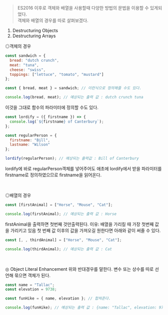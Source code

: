 > ES2016 이후로 객체와 배열을 사용할때 다양한 방법의 문법을 이용할 수 있게되었다.</br>
객체와 배열의 경우를 따로 살펴보겠다.
1. Destructuring Objects
2. Destructuring Arrays


◎객체의 경우 

```javascript
const sandwich = {
  bread: "dutch crunch",
  meat: "tuna",
  cheese: "swiss",
  toppings: ["lettuce", "tomato", "mustard"]
};

const { bread, meat } = sandwich; // 이런식으로 정의해줄 수도 있다.

console.log(bread, meat); // 예상되는 출력 값 : dutch crunch tuna
```


이것을 그대로 함수의 파라미터에 정의할 수도 있다.
```javascript
const lordify = ({ firstname }) => {
  console.log(`${firstname} of Canterbury`);
};

const regularPerson = {
  firstname: "Bill",
  lastname: "Wilson"
};

lordify(regularPerson); // 예상되는 출력값 : Bill of Canterbury
```
lordify에 바로 regularPerson객체를 넣어주어도 애초에 lordify에서 받을 파라미터를 firstname로 정의하였으므로 firstname을 읽어온다.

</br>

◎배열의 경우

```javascript
const [firstAnimal] = ["Horse", "Mouse", "Cat"];

console.log(firstAnimal); // 예상되는 출력 값 : Horse
```
firstAnimal을 출력하면 첫번째 것만출력된다. 이유: 배열을 가리킬 때 가장 첫번째 값을 가리키고 있음
첫 번째 값 이후의 값을 가져오길 원한다면 아래와 같이 써줄 수 있다.

```javascript
const [, , thirdAnimal] = ["Horse", "Mouse", "Cat"];

console.log(thirdAnimal); // 예상되는 출력 값 : Cat
```

</br>

◎ Object Literal Enhancement
위와 반대경우를 말한다. 변수 또는 상수를 따로 선언해 묶으면 객체가 된다.

```javascript
const name = "Tallac";
const elevation = 9738;

const funHike = { name, elevation }; // 합쳐준다.

console.log(funHike); // 예상되는 출력 값 : {name: "Tallac", elevation: 9738}
```
